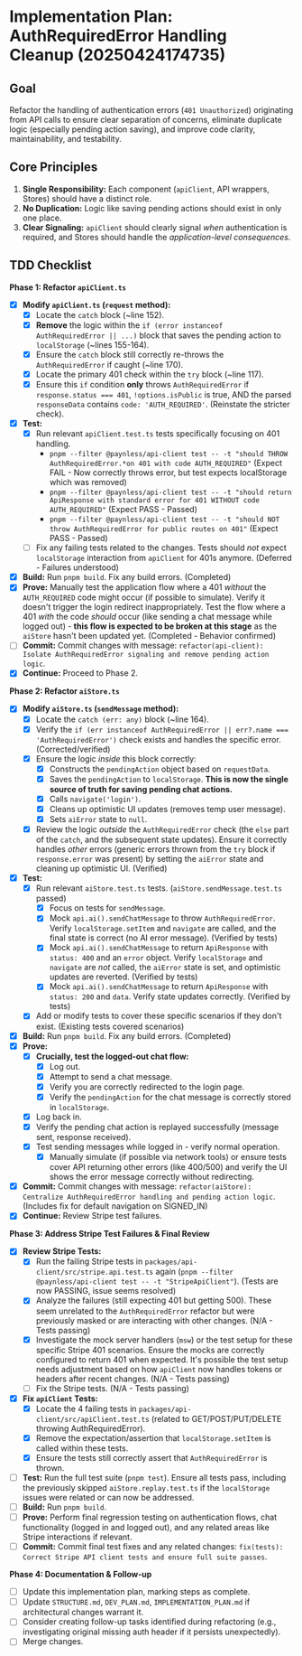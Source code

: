 # Implementation Plan: AuthRequiredError Handling Cleanup (20250424174735)

## Goal

Refactor the handling of authentication errors (`401 Unauthorized`) originating from API calls to ensure clear separation of concerns, eliminate duplicate logic (especially pending action saving), and improve code clarity, maintainability, and testability.

## Core Principles

1.  **Single Responsibility:** Each component (`apiClient`, API wrappers, Stores) should have a distinct role.
2.  **No Duplication:** Logic like saving pending actions should exist in only one place.
3.  **Clear Signaling:** `apiClient` should clearly signal *when* authentication is required, and Stores should handle the *application-level consequences*.

## TDD Checklist

**Phase 1: Refactor `apiClient.ts`**

*   [X] **Modify `apiClient.ts` (`request` method):**
    *   [X] Locate the `catch` block (~line 152).
    *   [X] **Remove** the logic within the `if (error instanceof AuthRequiredError || ...)` block that saves the pending action to `localStorage` (~lines 155-164).
    *   [X] Ensure the `catch` block still correctly re-throws the `AuthRequiredError` if caught (~line 170).
    *   [X] Locate the primary 401 check within the `try` block (~line 117).
    *   [X] Ensure this `if` condition **only** throws `AuthRequiredError` if `response.status === 401`, `!options.isPublic` is true, AND the parsed `responseData` contains `code: 'AUTH_REQUIRED'`. (Reinstate the stricter check).
*   [X] **Test:**
    *   [X] Run relevant `apiClient.test.ts` tests specifically focusing on 401 handling.
        *   `pnpm --filter @paynless/api-client test -- -t "should THROW AuthRequiredError.*on 401 with code AUTH_REQUIRED"` (Expect FAIL - Now correctly throws error, but test expects localStorage which was removed)
        *   `pnpm --filter @paynless/api-client test -- -t "should return ApiResponse with standard error for 401 WITHOUT code AUTH_REQUIRED"` (Expect PASS - Passed)
        *   `pnpm --filter @paynless/api-client test -- -t "should NOT throw AuthRequiredError for public routes on 401"` (Expect PASS - Passed)
    *   [ ] Fix any failing tests related to the changes. Tests should *not* expect `localStorage` interaction from `apiClient` for 401s anymore. (Deferred - Failures understood)
*   [X] **Build:** Run `pnpm build`. Fix any build errors. (Completed)
*   [X] **Prove:** Manually test the application flow where a 401 *without* the `AUTH_REQUIRED` code might occur (if possible to simulate). Verify it doesn't trigger the login redirect inappropriately. Test the flow where a 401 *with* the code *should* occur (like sending a chat message while logged out) - **this flow is expected to be broken at this stage** as the `aiStore` hasn't been updated yet. (Completed - Behavior confirmed)
*   [ ] **Commit:** Commit changes with message: `refactor(api-client): Isolate AuthRequiredError signaling and remove pending action logic`.
*   [X] **Continue:** Proceed to Phase 2.

**Phase 2: Refactor `aiStore.ts`**

*   [X] **Modify `aiStore.ts` (`sendMessage` method):**
    *   [X] Locate the `catch (err: any)` block (~line 164).
    *   [X] Verify the `if (err instanceof AuthRequiredError || err?.name === 'AuthRequiredError')` check exists and handles the specific error. (Corrected/verified)
    *   [X] Ensure the logic *inside* this block correctly:
        *   [X] Constructs the `pendingAction` object based on `requestData`.
        *   [X] Saves the `pendingAction` to `localStorage`. **This is now the single source of truth for saving pending chat actions.**
        *   [X] Calls `navigate('login')`.
        *   [X] Cleans up optimistic UI updates (removes temp user message).
        *   [X] Sets `aiError` state to `null`.
    *   [X] Review the logic *outside* the `AuthRequiredError` check (the `else` part of the `catch`, and the subsequent state updates). Ensure it correctly handles *other* errors (generic errors thrown from the `try` block if `response.error` was present) by setting the `aiError` state and cleaning up optimistic UI. (Verified)
*   [X] **Test:**
    *   [X] Run relevant `aiStore.test.ts` tests. (`aiStore.sendMessage.test.ts` passed)
        *   [X] Focus on tests for `sendMessage`.
        *   [X] Mock `api.ai().sendChatMessage` to throw `AuthRequiredError`. Verify `localStorage.setItem` and `navigate` are called, and the final state is correct (no AI error message). (Verified by tests)
        *   [X] Mock `api.ai().sendChatMessage` to return `ApiResponse` with `status: 400` and an `error` object. Verify `localStorage` and `navigate` are *not* called, the `aiError` state is set, and optimistic updates are reverted. (Verified by tests)
        *   [X] Mock `api.ai().sendChatMessage` to return `ApiResponse` with `status: 200` and `data`. Verify state updates correctly. (Verified by tests)
    *   [X] Add or modify tests to cover these specific scenarios if they don't exist. (Existing tests covered scenarios)
*   [X] **Build:** Run `pnpm build`. Fix any build errors. (Completed)
*   [X] **Prove:**
    *   [X] **Crucially, test the logged-out chat flow:**
        *   [X] Log out.
        *   [X] Attempt to send a chat message.
        *   [X] Verify you are correctly redirected to the login page.
        *   [X] Verify the `pendingAction` for the chat message is correctly stored in `localStorage`.
    *   [X] Log back in.
    *   [X] Verify the pending chat action is replayed successfully (message sent, response received).
    *   [X] Test sending messages while logged in - verify normal operation.
        *   [X] Manually simulate (if possible via network tools) or ensure tests cover API returning other errors (like 400/500) and verify the UI shows the error message correctly without redirecting.
*   [X] **Commit:** Commit changes with message: `refactor(aiStore): Centralize AuthRequiredError handling and pending action logic`. (Includes fix for default navigation on SIGNED_IN)
*   [X] **Continue:** Review Stripe test failures.

**Phase 3: Address Stripe Test Failures & Final Review**

*   [X] **Review Stripe Tests:**
    *   [X] Run the failing Stripe tests in `packages/api-client/src/stripe.api.test.ts` again (`pnpm --filter @paynless/api-client test -- -t "StripeApiClient"`). (Tests are now PASSING, issue seems resolved)
    *   [X] Analyze the failures (still expecting 401 but getting 500). These seem unrelated to the `AuthRequiredError` refactor but were previously masked or are interacting with other changes. (N/A - Tests passing)
    *   [X] Investigate the mock server handlers (`msw`) or the test setup for these specific Stripe 401 scenarios. Ensure the mocks are correctly configured to return 401 when expected. It's possible the test setup needs adjustment based on how `apiClient` now handles tokens or headers after recent changes. (N/A - Tests passing)
    *   [ ] Fix the Stripe tests. (N/A - Tests passing)
*   [X] **Fix `apiClient` Tests:**
    *   [X] Locate the 4 failing tests in `packages/api-client/src/apiClient.test.ts` (related to GET/POST/PUT/DELETE throwing AuthRequiredError).
    *   [X] Remove the expectation/assertion that `localStorage.setItem` is called within these tests.
    *   [X] Ensure the tests still correctly assert that `AuthRequiredError` is thrown.
*   [ ] **Test:** Run the full test suite (`pnpm test`). Ensure all tests pass, including the previously skipped `aiStore.replay.test.ts` if the `localStorage` issues were related or can now be addressed.
*   [ ] **Build:** Run `pnpm build`.
*   [ ] **Prove:** Perform final regression testing on authentication flows, chat functionality (logged in and logged out), and any related areas like Stripe interactions if relevant.
*   [ ] **Commit:** Commit final test fixes and any related changes: `fix(tests): Correct Stripe API client tests and ensure full suite passes`.

**Phase 4: Documentation & Follow-up**

*   [ ] Update this implementation plan, marking steps as complete.
*   [ ] Update `STRUCTURE.md`, `DEV_PLAN.md`, `IMPLEMENTATION_PLAN.md` if architectural changes warrant it.
*   [ ] Consider creating follow-up tasks identified during refactoring (e.g., investigating original missing auth header if it persists unexpectedly).
*   [ ] Merge changes. 